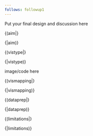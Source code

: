 ```yaml
---
follows: followup1
---
```


Put your final design and discussion here

{(aim|}

{|aim)}

{(vistype|}

{|vistype)}

image/code here

{(vismapping|}

{|vismapping)}

{(dataprep|}

{|dataprep)}

{(limitations|}

{|limitations)}
